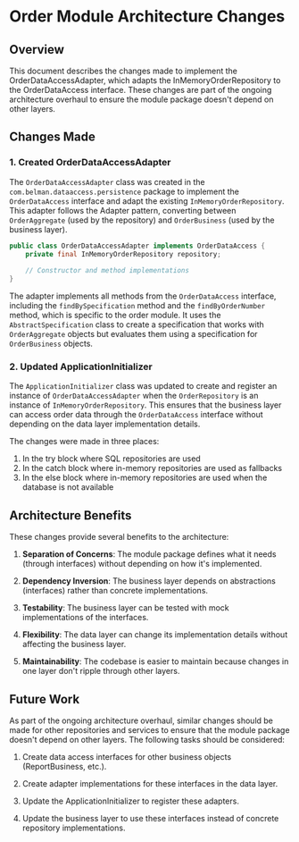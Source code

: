 # Order Module Architecture Changes

## Overview

This document describes the changes made to implement the OrderDataAccessAdapter, which adapts the InMemoryOrderRepository to the OrderDataAccess interface. These changes are part of the ongoing architecture overhaul to ensure the module package doesn't depend on other layers.

## Changes Made

### 1. Created OrderDataAccessAdapter

The `OrderDataAccessAdapter` class was created in the `com.belman.dataaccess.persistence` package to implement the `OrderDataAccess` interface and adapt the existing `InMemoryOrderRepository`. This adapter follows the Adapter pattern, converting between `OrderAggregate` (used by the repository) and `OrderBusiness` (used by the business layer).

```java
public class OrderDataAccessAdapter implements OrderDataAccess {
    private final InMemoryOrderRepository repository;
    
    // Constructor and method implementations
}
```

The adapter implements all methods from the `OrderDataAccess` interface, including the `findBySpecification` method and the `findByOrderNumber` method, which is specific to the order module. It uses the `AbstractSpecification` class to create a specification that works with `OrderAggregate` objects but evaluates them using a specification for `OrderBusiness` objects.

### 2. Updated ApplicationInitializer

The `ApplicationInitializer` class was updated to create and register an instance of `OrderDataAccessAdapter` when the `OrderRepository` is an instance of `InMemoryOrderRepository`. This ensures that the business layer can access order data through the `OrderDataAccess` interface without depending on the data layer implementation details.

The changes were made in three places:
1. In the try block where SQL repositories are used
2. In the catch block where in-memory repositories are used as fallbacks
3. In the else block where in-memory repositories are used when the database is not available

## Architecture Benefits

These changes provide several benefits to the architecture:

1. **Separation of Concerns**: The module package defines what it needs (through interfaces) without depending on how it's implemented.

2. **Dependency Inversion**: The business layer depends on abstractions (interfaces) rather than concrete implementations.

3. **Testability**: The business layer can be tested with mock implementations of the interfaces.

4. **Flexibility**: The data layer can change its implementation details without affecting the business layer.

5. **Maintainability**: The codebase is easier to maintain because changes in one layer don't ripple through other layers.

## Future Work

As part of the ongoing architecture overhaul, similar changes should be made for other repositories and services to ensure that the module package doesn't depend on other layers. The following tasks should be considered:

1. Create data access interfaces for other business objects (ReportBusiness, etc.).

2. Create adapter implementations for these interfaces in the data layer.

3. Update the ApplicationInitializer to register these adapters.

4. Update the business layer to use these interfaces instead of concrete repository implementations.